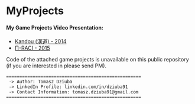 # MyProjects

#### My Game Projects Video Presentation:
* [Kandou (漢道) - 2014](https://youtu.be/eCymqHEm27M)
* [П-RACI - 2015](https://youtu.be/DU33DdBVa4U)

Code of the attached game projects is unavailable on this public repository (if you are interested in please send PM). 

```
===================================================
 -> Author: Tomasz Dziuba
 -> LinkedIn Profile: linkedin.com/in/dziuba91
 -> Contact Information: tomasz.dziuba91@gmail.com
===================================================
```
